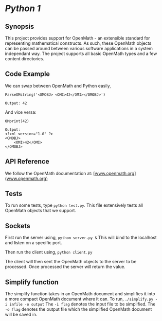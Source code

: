 # _Python 1_

## Synopsis

This project provides support for OpenMath - an extensible standard for representing mathematical constructs. As such, these OpenMath objects can be passed around between various software applications in a system independant way. The project supports all basic OpenMath types and a few content directories.

## Code Example

We can swap between OpenMath and Python easily,
```
ParseOMstring('<OMOBJ> <OMI>42</OMI></OMOBJ>')

Output: 42
```

And vice versa:
```
OMprint(42)

Output:
<?xml version="1.0" ?>
<OMOBJ>
    <OMI>42</OMI>
</OMOBJ>
```

## API Reference

We follow the OpenMath documentation at: [www.openmath.org](www.openmath.org)

## Tests

To run some tests, type `python test.py`. This file extensively tests all OpenMath objects that we support.

## Sockets
First run the server using,
    `python server.py &`
This will bind to the localhost and listen on a specific port.

Then run the client using,
    `python client.py`

The client will then sent the OpenMath objects to the server to be processed.
Once processed the server will return the value.

## Simplify function
The simplify function takes in an OpenMath document and simplifies it into
a more compact OpenMath document where it can. To run,
    `./simplify.py -i infile -o output`
The `-i flag` denotes the input file to be simplified.
The `-o flag` denotes the output file which the simplified OpenMath document will be saved in.


